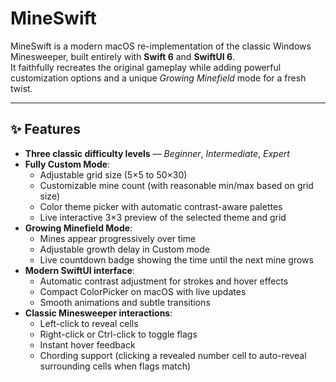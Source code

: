 # MineSwift

MineSwift is a modern macOS re-implementation of the classic Windows Minesweeper, built entirely with **Swift 6** and **SwiftUI 6**.  
It faithfully recreates the original gameplay while adding powerful customization options and a unique *Growing Minefield* mode for a fresh twist.

---

## ✨ Features

- **Three classic difficulty levels** — *Beginner*, *Intermediate*, *Expert*  
- **Fully Custom Mode**:
  - Adjustable grid size (5×5 to 50×30)  
  - Customizable mine count (with reasonable min/max based on grid size)  
  - Color theme picker with automatic contrast-aware palettes  
  - Live interactive 3×3 preview of the selected theme and grid
- **Growing Minefield Mode**:
  - Mines appear progressively over time  
  - Adjustable growth delay in Custom mode  
  - Live countdown badge showing the time until the next mine grows
- **Modern SwiftUI interface**:
  - Automatic contrast adjustment for strokes and hover effects  
  - Compact ColorPicker on macOS with live updates  
  - Smooth animations and subtle transitions
- **Classic Minesweeper interactions**:
  - Left-click to reveal cells  
  - Right-click or Ctrl-click to toggle flags  
  - Instant hover feedback  
  - Chording support (clicking a revealed number cell to auto-reveal surrounding cells when flags match)
